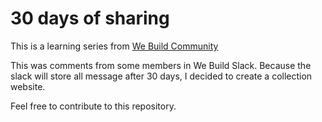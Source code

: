 # 30 days of sharing

This is a learning series from [We Build Community](https://webuild.community/)

This was comments from some members in We Build Slack. Because the slack will store all message after 30 days, I decided to create a collection website.

Feel free to contribute to this repository. 